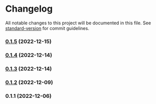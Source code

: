 # Changelog

All notable changes to this project will be documented in this file. See [standard-version](https://github.com/conventional-changelog/standard-version) for commit guidelines.

### [0.1.5](https://github.com/ar-insoft/cechy-wyrobu-oferowanego/compare/v0.1.4...v0.1.5) (2022-12-15)

### [0.1.4](https://github.com/ar-insoft/cechy-wyrobu-oferowanego/compare/v0.1.3...v0.1.4) (2022-12-14)

### [0.1.3](https://github.com/ar-insoft/cechy-wyrobu-oferowanego/compare/v0.1.2...v0.1.3) (2022-12-14)

### [0.1.2](https://github.com/ar-insoft/cechy-wyrobu-oferowanego/compare/v0.1.1...v0.1.2) (2022-12-09)

### 0.1.1 (2022-12-06)
